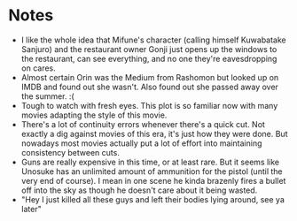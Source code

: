 Notes
=====
- I like the whole idea that Mifune's character (calling himself Kuwabatake Sanjuro) and the restaurant owner Gonji just opens up the windows to the restaurant, can see everything, and no one they're eavesdropping on cares.
- Almost certain Orin was the Medium from Rashomon but looked up on IMDB and found out she wasn't. Also found out she passed away over the summer. :(
- Tough to watch with fresh eyes. This plot is so familiar now with many movies adapting the style of this movie.
- There's a lot of continuity errors whenever there's a quick cut. Not exactly a dig against movies of this era, it's just how they were done. But nowadays most movies actually put a lot of effort into maintaining consistency between cuts.
- Guns are really expensive in this time, or at least rare. But it seems like Unosuke has an unlimited amount of ammunition for the pistol (until the very end of course). I mean in one scene he kinda brazenly fires a bullet off into the sky as though he doesn't care about it being wasted.
- "Hey I just killed all these guys and left their bodies lying around, see ya later"
